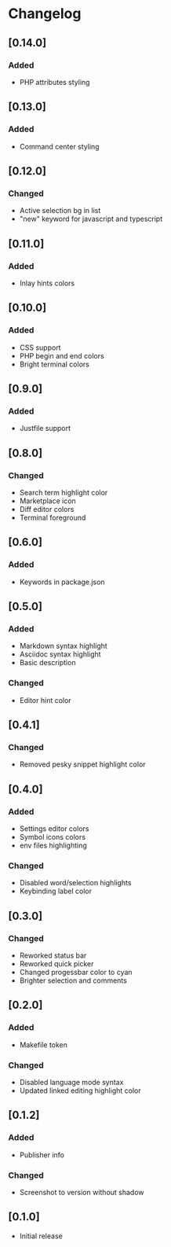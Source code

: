 # Changelog

## [0.14.0]

### Added
- PHP attributes styling

## [0.13.0]

### Added

- Command center styling


## [0.12.0]

### Changed

- Active selection bg in list
- "new" keyword for javascript and typescript

## [0.11.0]

### Added

- Inlay hints colors

## [0.10.0]

### Added

- CSS support
- PHP begin and end colors
- Bright terminal colors

## [0.9.0]

### Added

- Justfile support

## [0.8.0]

### Changed

- Search term highlight color
- Marketplace icon
- Diff editor colors
- Terminal foreground

## [0.6.0]

### Added

- Keywords in package.json

## [0.5.0]

### Added

- Markdown syntax highlight
- Asciidoc syntax highlight
- Basic description

### Changed

- Editor hint color

## [0.4.1]

### Changed

- Removed pesky snippet highlight color

## [0.4.0]

### Added

- Settings editor colors
- Symbol icons colors
- env files highlighting

### Changed

- Disabled word/selection highlights
- Keybinding label color

## [0.3.0]

### Changed

- Reworked status bar
- Reworked quick picker
- Changed progessbar color to cyan
- Brighter selection and comments

## [0.2.0]

### Added

- Makefile token

### Changed

- Disabled language mode syntax
- Updated linked editing highlight color

## [0.1.2]

### Added

- Publisher info

### Changed

- Screenshot to version without shadow

## [0.1.0]

- Initial release
